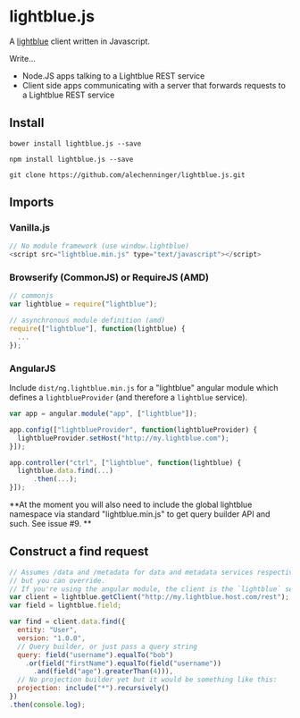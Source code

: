 # lightblue.js

A [lightblue](https://github.com/lightblue-platform) client written in Javascript.

Write...
- Node.JS apps talking to a Lightblue REST service
- Client side apps communicating with a server that forwards requests to a Lightblue REST service

## Install

`bower install lightblue.js --save`

`npm install lightblue.js --save`

`git clone https://github.com/alechenninger/lightblue.js.git`


## Imports

### Vanilla.js

```javascript
// No module framework (use window.lightblue)
<script src="lightblue.min.js" type="text/javascript"></script>
```

### Browserify (CommonJS) or RequireJS (AMD)
```js
// commonjs
var lightblue = require("lightblue");

// asynchronous module definition (amd)
require(["lightblue"], function(lightblue) {
  ...
});
```

### AngularJS
Include `dist/ng.lightblue.min.js` for a "lightblue" angular module which 
defines a `lightblueProvider` (and therefore a `lightblue` service).

```js
var app = angular.module("app", ["lightblue"]);

app.config(["lightblueProvider", function(lightblueProvider) {
  lightblueProvider.setHost("http://my.lightblue.com");
}]);

app.controller("ctrl", ["lightblue", function(lightblue) {
  lightblue.data.find(...)
      .then(...);
}]);
```

**At the moment you will also need to include the global lightblue namespace 
via standard "lightblue.min.js" to get query builder API and such. See issue #9.
**

## Construct a find request

```javascript
// Assumes /data and /metadata for data and metadata services respectively, 
// but you can override.
// If you're using the angular module, the client is the `lightblue` service.
var client = lightblue.getClient("http://my.lightblue.host.com/rest"); 
var field = lightblue.field;

var find = client.data.find({
  entity: "User",
  version: "1.0.0",
  // Query builder, or just pass a query string
  query: field("username").equalTo("bob")
    .or(field("firstName").equalTo(field("username"))
      .and(field("age").greaterThan(4))),
  // No projection builder yet but it would be something like this:
  projection: include("*").recursively()
})
.then(console.log);
```
